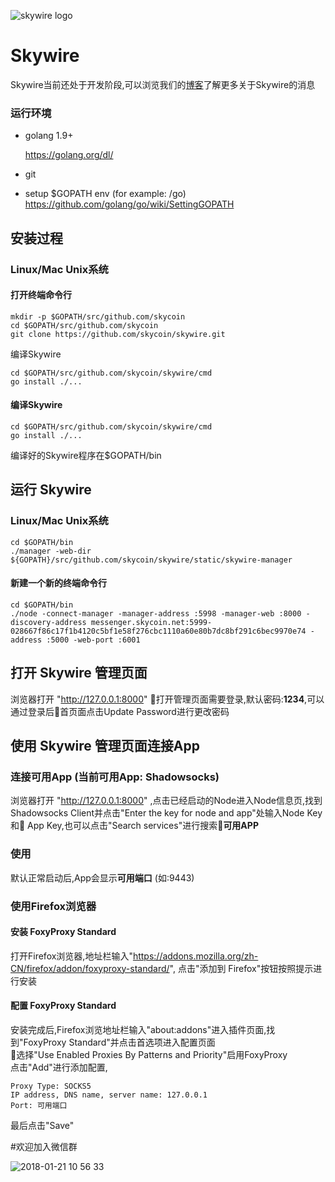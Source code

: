 ![skywire logo](https://user-images.githubusercontent.com/26845312/32426764-3495e3d8-c282-11e7-8fe8-8e60e90cb906.png)

# Skywire
Skywire当前还处于开发阶段,可以浏览我们的[博客](https://blog.skycoin.net/tags/skywire/)了解更多关于Skywire的消息

### 运行环境
* golang 1.9+

  https://golang.org/dl/

* git

* setup $GOPATH env (for example: /go)
  https://github.com/golang/go/wiki/SettingGOPATH

## 安装过程
### Linux/Mac Unix系统

#### 打开终端命令行
```
mkdir -p $GOPATH/src/github.com/skycoin
cd $GOPATH/src/github.com/skycoin
git clone https://github.com/skycoin/skywire.git
```

编译Skywire
```
cd $GOPATH/src/github.com/skycoin/skywire/cmd
go install ./...
```

#### 编译Skywire
```
cd $GOPATH/src/github.com/skycoin/skywire/cmd
go install ./...
```
编译好的Skywire程序在$GOPATH/bin

## 运行 Skywire

### Linux/Mac Unix系统
```
cd $GOPATH/bin
./manager -web-dir ${GOPATH}/src/github.com/skycoin/skywire/static/skywire-manager
```

#### 新建一个新的终端命令行

```
cd $GOPATH/bin
./node -connect-manager -manager-address :5998 -manager-web :8000 -discovery-address messenger.skycoin.net:5999-028667f86c17f1b4120c5bf1e58f276cbc1110a60e80b7dc8bf291c6bec9970e74 -address :5000 -web-port :6001
```


## 打开 Skywire 管理页面

浏览器打开 "http://127.0.0.1:8000"
打开管理页面需要登录,默认密码:**1234**,可以通过登录后首页面点击Update Password进行更改密码

## 使用 Skywire 管理页面连接App

### 连接可用App (当前可用App: Shadowsocks)
浏览器打开 "http://127.0.0.1:8000" ,点击已经启动的Node进入Node信息页,找到Shadowsocks Client并点击"Enter the key for node and app"处输入Node Key和 App Key,也可以点击"Search services"进行搜索**可用APP**

### 使用
默认正常启动后,App会显示**可用端口** (如:9443)

### 使用Firefox浏览器

#### 安装 FoxyProxy Standard
打开Firefox浏览器,地址栏输入"https://addons.mozilla.org/zh-CN/firefox/addon/foxyproxy-standard/", 点击"添加到 Firefox"按钮按照提示进行安装

#### 配置 FoxyProxy Standard
安装完成后,Firefox浏览地址栏输入"about:addons"进入插件页面,找到"FoxyProxy Standard"并点击首选项进入配置页面<br>选择"Use Enabled Proxies By Patterns and Priority"启用FoxyProxy<br>
点击"Add"进行添加配置,
```
Proxy Type: SOCKS5
IP address, DNS name, server name: 127.0.0.1
Port: 可用端口
```
最后点击"Save"



#欢迎加入微信群

![2018-01-21 10 56 33](https://user-images.githubusercontent.com/1639632/35190343-ccc1f2ca-fe99-11e7-85c3-a71a0f10d375.png)